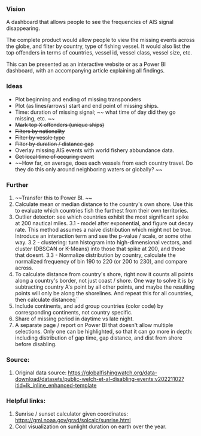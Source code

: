 ### Vision
A dashboard that allows people to see the frequencies of AIS signal disappearing. 

The complete product would allow people to view the missing events across the globe, and filter by country, type of fishing vessel. It would also list the top offenders in terms of countries, vessel id, vessel class, vessel size, etc. 

This can be presented as an interactive website or as a Power BI dashboard, with an accompanying article explaining all findings. 

### Ideas
- Plot beginning and ending of missing transponders
- Plot (as lines/arrows) start and end point of missing ships. 
- Time: duration of missing signal; ~~ what time of day did they go missing, etc. ~~
- ~~Mark top X offenders (unique ships)~~
- ~~Filters by nationality~~
- ~~Filter by vessle type~~
- ~~Filter by duration / distance gap~~
- Overlay missing AIS events with world fishery abbundance data. 
- ~~Get local time of occuring event~~
- ~~How far, on average, does each vessels from each country travel. Do they do this only around neighboring waters or globally? ~~


### Further
1. ~~Transfer this to Power BI. ~~
2. Calculate mean or median distance to the country's own shore. Use this to evaluate which countries fish the furthest from their own territories. 
3. Outlier detector: see which countries exhibit the most significant spike at 200 nautical miles. 
3.1 - model after exponential, and figure out decay rate. This method assumes a naive distribution which might not be true. Introduce an interaction term and see the p-value / scale, or some othe way. 
3.2 - clustering: turn histogram into high-dimensional vectors, and cluster (DBSCAN or K-Means) into those that spike at 200, and those that doesnt. 
3.3 - Normalize distribution by country, calculate the normalized frequency of bin  190 to 220 (or 200 to 230), and compare across. 
4. To calculate distance from country's shore, right now it counts all points along a country's border, not just coast / shore. One way to solve it is by subtracting country A's point by all other points, and maybe the resulting points will only be along the shorelines. And repeat this for all countries, then calculate distanceq``
5. Include continents, and add group countries (color code) by corresponding continents, not country specific. 
6. Share of missing period in daytime vs late night. 
7. A separate page / report on Power BI that doesn't allow multiple selections. Only one can be highlighted, so that it can go more in depth: including distribution of gap time, gap distance, and dist from shore before disabling. 

### Source:
1. Original data source: https://globalfishingwatch.org/data-download/datasets/public-welch-et-al-disabling-events:v20221102?itid=lk_inline_enhanced-template


### Helpful links:
1. Sunrise / sunset calculator given coordinates: https://gml.noaa.gov/grad/solcalc/sunrise.html
2. Cool visualization on sunlight duration on earth over the year. 

